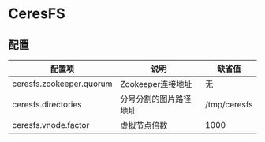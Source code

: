 # CeresFS



## 配置

| 配置项                      | 说明            | 缺省值          |
| ------------------------ | ------------- | ------------ |
| ceresfs.zookeeper.quorum | Zookeeper连接地址 | 无            |
| ceresfs.directories      | 分号分割的图片路径地址   | /tmp/ceresfs |
| ceresfs.vnode.factor     | 虚拟节点倍数        | 1000         |

